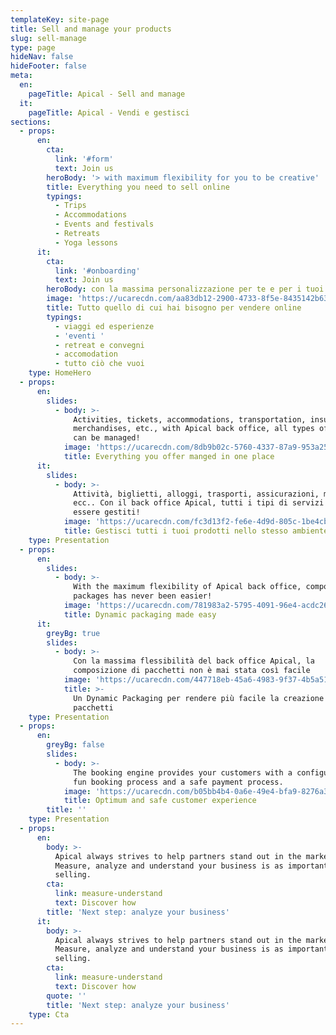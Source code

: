 ```yaml
---
templateKey: site-page
title: Sell and manage your products
slug: sell-manage
type: page
hideNav: false
hideFooter: false
meta:
  en:
    pageTitle: Apical - Sell and manage
  it:
    pageTitle: Apical - Vendi e gestisci
sections:
  - props:
      en:
        cta:
          link: '#form'
          text: Join us
        heroBody: '> with maximum flexibility for you to be creative'
        title: Everything you need to sell online
        typings:
          - Trips
          - Accommodations
          - Events and festivals
          - Retreats
          - Yoga lessons
      it:
        cta:
          link: '#onboarding'
          text: Join us
        heroBody: con la massima personalizzazione per te e per i tuoi clienti
        image: 'https://ucarecdn.com/aa83db12-2900-4733-8f5e-8435142b6303/'
        title: Tutto quello di cui hai bisogno per vendere online
        typings:
          - viaggi ed esperienze
          - 'eventi '
          - retreat e convegni
          - accomodation
          - tutto ciò che vuoi
    type: HomeHero
  - props:
      en:
        slides:
          - body: >-
              Activities, tickets, accommodations, transportation, insurances,
              merchandises, etc., with Apical back office, all types of services
              can be managed!
            image: 'https://ucarecdn.com/8db9b02c-5760-4337-87a9-953a2594ebc2/'
            title: Everything you offer manged in one place
      it:
        slides:
          - body: >-
              Attività, biglietti, alloggi, trasporti, assicurazioni, merci,
              ecc.. Con il back office Apical, tutti i tipi di servizi possono
              essere gestiti!
            image: 'https://ucarecdn.com/fc3d13f2-fe6e-4d9d-805c-1be4cb3d7e32/'
            title: Gestisci tutti i tuoi prodotti nello stesso ambiente
    type: Presentation
  - props:
      en:
        slides:
          - body: >-
              With the maximum flexibility of Apical back office, composing
              packages has never been easier!
            image: 'https://ucarecdn.com/781983a2-5795-4091-96e4-acdc26de0eb8/'
            title: Dynamic packaging made easy
      it:
        greyBg: true
        slides:
          - body: >-
              Con la massima flessibilità del back office Apical, la
              composizione di pacchetti non è mai stata così facile
            image: 'https://ucarecdn.com/447718eb-45a6-4983-9f37-4b5a519a8989/'
            title: >-
              Un Dynamic Packaging per rendere più facile la creazione di
              pacchetti
    type: Presentation
  - props:
      en:
        greyBg: false
        slides:
          - body: >-
              The booking engine provides your customers with a configurable and
              fun booking process and a safe payment process.
            image: 'https://ucarecdn.com/b05bb4b4-0a6e-49e4-bfa9-8276a372e6a0/'
            title: Optimum and safe customer experience
        title: ''
    type: Presentation
  - props:
      en:
        body: >-
          Apical always strives to help partners stand out in the market.
          Measure, analyze and understand your business is as important as
          selling.
        cta:
          link: measure-understand
          text: Discover how
        title: 'Next step: analyze your business'
      it:
        body: >-
          Apical always strives to help partners stand out in the market.
          Measure, analyze and understand your business is as important as
          selling.
        cta:
          link: measure-understand
          text: Discover how
        quote: ''
        title: 'Next step: analyze your business'
    type: Cta
---
```


